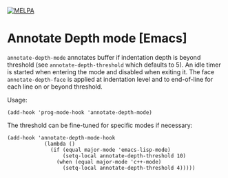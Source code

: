 [![MELPA](http://melpa.org/packages/annotate-depth-badge.svg)](http://melpa.org/#/annotate-depth)

# Annotate Depth mode [Emacs]

`annotate-depth-mode` annotates buffer if indentation depth is beyond threshold (see `annotate-depth-threshold` which defaults to 5). An idle timer is started when entering the mode and disabled when exiting it. The face `annotate-depth-face` is applied at indentation level and to end-of-line for each line on or beyond threshold.

Usage:
```elisp
(add-hook 'prog-mode-hook 'annotate-depth-mode)
```

The threshold can be fine-tuned for specific modes if necessary:
```elisp
(add-hook 'annotate-depth-mode-hook
            (lambda ()
              (if (equal major-mode 'emacs-lisp-mode)
                  (setq-local annotate-depth-threshold 10)
                (when (equal major-mode 'c++-mode)
                  (setq-local annotate-depth-threshold 4)))))
```
